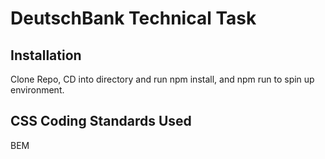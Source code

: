 # DeutschBank Technical Task

## Installation
Clone Repo, CD into directory and run npm install, and npm run to spin up environment.

## CSS Coding Standards Used
BEM



